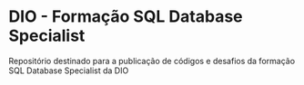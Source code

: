 # DIO - Formação SQL Database Specialist
Repositório destinado para a publicação de códigos e desafios da formação SQL Database Specialist da DIO
